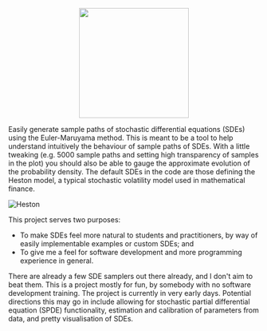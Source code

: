 <p align="center"><img src="https://user-images.githubusercontent.com/62266775/203602459-743170f4-3792-469a-b13f-123a8fabcaa8.png" width="220"/></p>

Easily generate sample paths of stochastic differential equations (SDEs) using the Euler-Maruyama method.
This is meant to be a tool to help understand intuitively the behaviour of sample paths of SDEs. With a little tweaking (e.g. 5000 sample paths and setting high transparency of samples in the plot) you should also be able to gauge the approximate evolution of the probability density.
The default SDEs in the code are those defining the Heston model, a typical stochastic volatility model used in mathematical finance.

![Heston](https://user-images.githubusercontent.com/62266775/203598910-ac9fa30a-5fc1-4978-9180-820c85587eb5.png)

This project serves two purposes:
- To make SDEs feel more natural to students and practitioners, by way of easily implementable examples or custom SDEs; and
- To give me a feel for software development and more programming experience in general.

There are already a few SDE samplers out there already, and I don't aim to beat them. This is a project mostly for fun, by somebody with no software development training. The project is currently in very early days. Potential directions this may go in include allowing for stochastic partial differential equation (SPDE) functionality, estimation and calibration of parameters from data, and pretty visualisation of SDEs.
